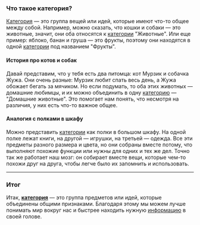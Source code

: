 ### Что такое категория?

[Категория](category.md) — это группа вещей или идей, которые имеют что-то общее между собой. Например, можно сказать, что кошки и собаки — это животные, значит, они оба относятся к [категории](category.md) "Животные". Или еще пример: яблоко, банан и груша — это фрукты, поэтому они находятся в одной [категории](category.md) под названием "Фрукты".

#### История про котов и собак

Давай представим, что у тебя есть два питомца: кот Мурзик и собачка Жужа. Они очень разные: Мурзик любит спать весь день, а Жужа обожает бегать за мячиком. Но если подумать, то оба этих животных — домашние любимцы, и их можно объединить в одну [категорию](category.md) — "Домашние животные". Это помогает нам понять, что несмотря на различия, у них есть что-то важное общее.

#### Аналогия с полками в шкафу

Можно представить [категории](category.md) как полки в большом шкафу. На одной полке лежат книги, на другой — игрушки, на третьей — одежда. Все эти предметы разного размера и цвета, но они собраны вместе потому, что выполняют похожие функции или нужны для одних и тех же дел. Точно так же работает наш мозг: он собирает вместе вещи, которые чем-то похожи друг на друга, чтобы легче было их запомнить и использовать.

---

### Итог

Итак, **[категория](category.md)** — это группа предметов или идей, которые объединены общими признаками. Благодаря этому мы можем лучше понимать мир вокруг нас и быстрее находить нужную [информацию](information.md) в своей голове.